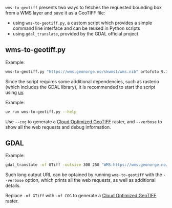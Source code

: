 

`wms-to-geotiff` presents two ways to fetches the requested bounding box from a WMS layer and save it as a GeoTIFF file:
- using `wms-to-geotiff.py`, a custom script which provides a simple command line interface and can be reused in Python scripts
- using `gdal_translate`, provided by the GDAL official project

## wms-to-geotiff.py

Example:

```bash
wms-to-geotiff.py "https://wms.geonorge.no/skwms1/wms.nib" ortofoto 9.705 59.035 9.707 59.037 300 250 --output output.geotiff
```

Since the script requires some additional dependencies, such as rasterio (which includes the GDAL library), it is recommended to start the script using [uv](https://docs.astral.sh/uv).

Example:
```bash
uv run wms-to-geotiff.py --help
```

Use `--cog` to generate a [Cloud Optimized GeoTIFF](https://gdal.org/en/stable/drivers/raster/cog.html) raster, and `--verbose` to show all the web requests and debug information.

## GDAL

Example:

```bash
gdal_translate -of GTiff -outsize 300 250 "WMS:https://wms.geonorge.no/skwms1/wms.nib?service=WMS&version=1.1.1&request=GetMap&layers=ortofoto&styles=&width=300&height=250&srs=EPSG:4326&bbox=9.705,59.035,9.707,59.037&format=image/png&transparent=TRUE" output.geotiff
```

Such long output URL can be optained by running `wms-to-geotiff` with the `--verbose` option, which prints all the web requests, as well as additional details.

Replace `-of GTiff` with `-of COG` to generate a [Cloud Optimized GeoTIFF](https://gdal.org/en/stable/drivers/raster/cog.html) raster.

